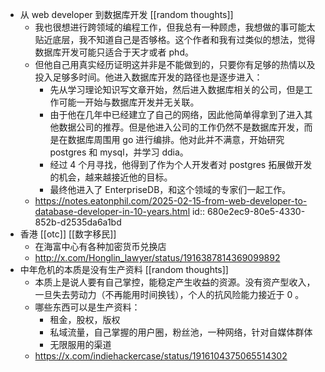 - 从 web developer 到数据库开发 [[random thoughts]]
	- 我也很想进行跨领域的编程工作，但我总有一种顾虑，我想做的事可能太贴近底层，我不知道自己是否够格。这个作者和我有过类似的想法，觉得数据库开发可能只适合于天才或者 phd。
	- 但他自己用真实经历证明这并非是不能做到的，只要你有足够的热情以及投入足够多时间。他进入数据库开发的路径也是逐步进入：
		- 先从学习理论知识写文章开始，然后进入数据库相关的公司，但是工作可能一开始与数据库开发并无关联。
		- 由于他在几年中已经建立了自己的网络，因此他简单得拿到了进入其他数据公司的推荐。但是他进入公司的工作仍然不是数据库开发，而是在数据库周围用 go 进行编排。他对此并不满意，开始研究 postgres 和 mysql，并学习 ddia。
		- 经过 4 个月寻找，他得到了作为个人开发者对 postgres 拓展做开发的机会，越来越接近他的目标。
		- 最终他进入了 EnterpriseDB，和这个领域的专家们一起工作。
	- https://notes.eatonphil.com/2025-02-15-from-web-developer-to-database-developer-in-10-years.html
	  id:: 680e2ec9-80e5-4330-852b-d2535da6a1bd
- 香港 [[otc]] [[数字移民]]
	- 在海富中心有各种加密货币兑换店
	- http://x.com/Honglin_lawyer/status/1916387814369099892
- 中年危机的本质是没有生产资料 [[random thoughts]]
	- 本质上是说人要有自己掌控，能稳定产生收益的资源。没有资产型收入，一旦失去劳动力（不再能用时间换钱），个人的抗风险能力接近于 0 。
	- 哪些东西可以是生产资料：
		- 租金，股权，版权
		- 私域流量，自己掌握的用户圈，粉丝池，一种网络，针对自媒体群体
		- 无限服用的渠道
	- https://x.com/indiehackercase/status/1916104375065514302